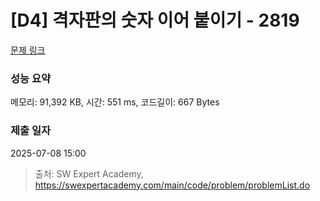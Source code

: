 # [D4] 격자판의 숫자 이어 붙이기 - 2819 

[문제 링크](https://swexpertacademy.com/main/code/problem/problemDetail.do?contestProbId=AV7I5fgqEogDFAXB) 

### 성능 요약

메모리: 91,392 KB, 시간: 551 ms, 코드길이: 667 Bytes

### 제출 일자

2025-07-08 15:00



> 출처: SW Expert Academy, https://swexpertacademy.com/main/code/problem/problemList.do